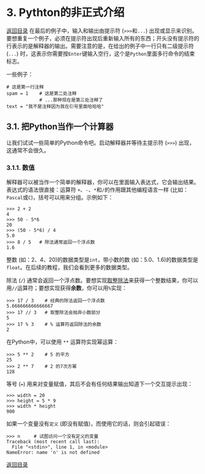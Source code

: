 # 3. Pythton的非正式介绍
[返回目录](../../Python教程目录.md)
在最后的例子中，输入和输出由提示符 (`>>>`和`...`) 出现或显示来识别。要想重复一个例子，必须在提示符出现后重新输入所有的东西；开头没有提示符的行表示的是解释器的输出。需要注意的是，在给出的例子中一行只有二级提示符 (`...`) 时，这表示你需要按`Enter`键输入空行，这个是`Python`里面多行命令的结束标志。

一些例子：
```
# 这是第一行注释
spam = 1    # 这是第二处注释
            # ...那种现在是第三处注释了
text = "我不是注释因为我在引号里面哈哈哈"
```
## 3.1. 把Python当作一个计算器
让我们试试一些简单的Python命令吧。启动解释器并等待主提示符 (`>>>`) 出现，这通常不会很久。
### 3.1.1. 数值
解释器可以被当作一个简单的解释器，你可以在里面输入表达式，它会输出结果。表达式的语法很直接：运算符 `+`、`-`、`*`和`/`的作用跟其他编程语言一样 (比如：`Pascal`或`C`)，括号可以用来分组。示例如下：
```
>>> 2 + 2
4
>>> 50 - 5*6
20
>>> (50 - 5*6) / 4
5.0
>>> 8 / 5   # 除法通常返回一个浮点数
1.6
```
整数 (如：2、4、20)的数据类型是`int`，带小数的数 (如：5.0、1.6)的数据类型是`float`。在后续的教程，我们会看到更多的数据类型。

除法 (`/`) 通常会返回一个浮点数。要想实现[取整除法](https://docs.python.org/3.8/glossary.html#term-floor-division)来获得一个整数结果，你可以用`//`运算符；要想实现获得**余数**，你可以用`%`实现：
```
>>> 17 / 3    # 经典的除法返回一个浮点数
5.666666666666667
>>> 17 // 3   # 取整除法会抛弃小数部分
5
>>> 17 % 3    # % 运算符返回除法的余数
2
```
在Python中，可以使用 `**` 运算符实现幂运算：
```
>>> 5 ** 2    # 5 的平方
25
>>> 2 ** 7    # 2 的7次方幂
128
```
等号 (`=`) 用来对变量赋值，其后不会有任何结果输出知道下一个交互提示出现：
```
>>> width = 20
>>> height = 5 * 9
>>> width * height
900
```
如果一个变量没有`定义` (即没有赋值)，而使用它的话，则会引起错误：
```
>>> n     # 试图访问一个没有定义的变量
Traceback (most recent call last):
  File "<stdin>", line 1, in <module>
NameError: name 'n' is not defined
```
[返回目录](../../Python教程目录.md)
